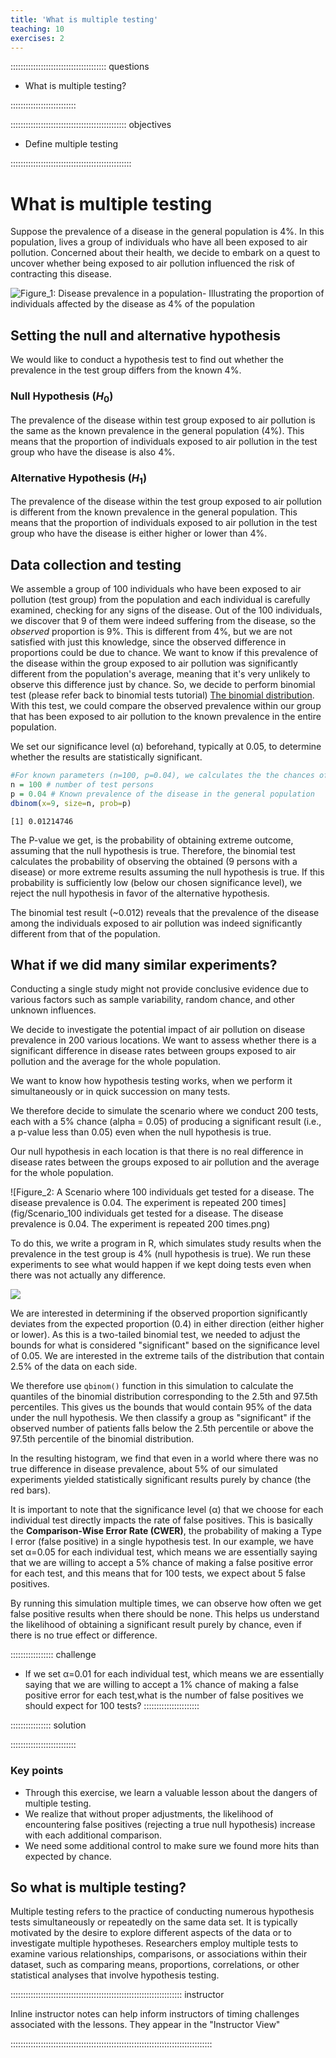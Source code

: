 ```yaml
---
title: 'What is multiple testing'
teaching: 10
exercises: 2
---
```


:::::::::::::::::::::::::::::::::::::: questions 

- What is multiple testing?

::::::::::::::::::::::::::

:::::::::::::::::::::::::::::::::::::::::::::: objectives

- Define multiple testing

::::::::::::::::::::::::::::::::::::::::::::::::

# What is multiple testing

Suppose the prevalence of a disease in the general population is 4%. In this population, lives a group of individuals who have all been exposed to air pollution. Concerned about their health, we decide to embark on a quest to uncover whether being exposed to air pollution influenced the risk of contracting this disease.

![Figure_1: Disease prevalence in a population- Illustrating the proportion of individuals affected by the disease as 4% of the population](fig/01-Disease-prevalence.png)

## Setting the null and alternative hypothesis

We would like to conduct a hypothesis test to find out whether the prevalence in the test group differs from the known 4%.

### Null Hypothesis ($H_0$)

The prevalence of the disease within test group exposed to air pollution is the same as the known prevalence in the general population (4%). This means that the proportion of individuals exposed to air pollution in the test group who have the disease is also 4%.

### Alternative Hypothesis ($H_1$)

The prevalence of the disease within the test group exposed to air pollution is different from the known prevalence in the general population. This means that the proportion of individuals exposed to air pollution in the test group who have the disease is either higher or lower than 4%.

## Data collection and testing

We assemble a group of 100  individuals who have been exposed to air pollution (test group) from the population and each individual is carefully examined, checking for any signs of the disease.
Out of the 100 individuals, we discover that 9 of them were indeed suffering from the disease, so the *observed* proportion is 9%. This is different from 4%,
but we are not satisfied with just this knowledge, since the observed difference in proportions could be due to chance. We want to know if this prevalence of the disease within the group exposed to air pollution was significantly different from the population's average, meaning that it's very unlikely to observe this difference just by chance.
So, we decide to perform binomial test (please refer back to binomial tests tutorial) [The binomial distribution]("https://sarahkaspar.github.io/biostatistics-course/03-binomial.html"). With this test, we could compare the observed prevalence within our group that has been exposed to air pollution to the known prevalence in the entire population.

We set our significance level (α) beforehand, typically at 0.05, to determine whether the results are statistically significant.


```r
#For known parameters (n=100, p=0.04), we calculates the the chances of getting the 9 individuals that indeed suffered from the disease. 
n = 100 # number of test persons
p = 0.04 # Known prevalence of the disease in the general population
dbinom(x=9, size=n, prob=p)
```

```{.output}
[1] 0.01214746
```

The P-value we get, is the probability of obtaining extreme outcome, assuming that the null hypothesis is true. Therefore, the binomial test calculates the probability of observing the obtained (9 persons with a disease) or more extreme results assuming the null hypothesis is true. If this probability is sufficiently low (below our chosen significance level), we reject the null hypothesis in favor of the alternative hypothesis.

The binomial test result (~0.012) reveals that the prevalence of the disease among the individuals exposed to air pollution was indeed significantly different from that of the population.

## What if we did many similar experiments?

Conducting a single study might not provide conclusive evidence due to various factors such as sample variability, random chance, and other unknown influences. 

We decide to investigate the potential impact of air pollution on disease prevalence in 200 various locations. We want to assess whether there is a significant difference in disease rates between groups exposed to air pollution and the average for the whole population. 

We want to know how hypothesis testing works, when we perform it simultaneously or in quick succession on many tests.

We therefore decide to simulate the scenario where we conduct 200 tests, each with a 5% chance (alpha = 0.05) of producing a significant result (i.e., a p-value less than 0.05) even when the null hypothesis is true.

Our null hypothesis in each location is that there is no real difference in disease rates between the groups exposed to air pollution and the average for the whole population.

![Figure_2: A Scenario where 100 individuals get tested for a disease. The disease prevalence is 0.04. The experiment is repeated 200 times](fig/Scenario_100 individuals get tested for a disease. The disease prevalence is 0.04. The experiment is repeated 200 times.png)

To do this, we write a program in R, which simulates study results when the prevalence in the test group is 4% (null hypothesis is true). We run these experiments to see what would happen if we kept doing tests even when there was not actually any difference. 




<img src="fig/What is multiple testing-rendered-Simulating 200 test groups-1.png" style="display: block; margin: auto;" />

We are interested in determining if the observed proportion significantly deviates from the expected proportion (0.4) in either direction (either higher or lower). As this is a two-tailed binomial test, we needed to adjust the bounds for what is considered "significant" based on the significance level of 0.05. We are interested in the extreme tails of the distribution that contain 2.5% of the data on each side.

We therefore use `qbinom()` function in this simulation to calculate the quantiles of the binomial distribution corresponding to the 2.5th and 97.5th percentiles. This gives us the bounds that would contain 95% of the data under the null hypothesis. We then classify a group as "significant" if the observed number of patients falls below the 2.5th percentile or above the 97.5th percentile of the binomial distribution.

In the resulting histogram, we find that even in a world where there was no true difference in disease prevalence, about 5% of our simulated experiments yielded statistically significant results purely by chance (the red bars). 

It is important to note that the significance level (α) that we choose for each individual test directly impacts the rate of false positives. This is basically the __Comparison-Wise Error Rate (CWER)__, the probability of making a Type I error (false positive) in a single hypothesis test. In our example, we have set α=0.05 for each individual test, which means we are essentially saying that we are willing to accept a 5% chance of making a false positive error for each test, and this means that for 100 tests, we expect about 5 false positives.

By running this simulation multiple times, we can observe how often we get false positive results when there should be none. This helps us understand the likelihood of obtaining a significant result purely by chance, even if there is no true effect or difference.

::::::::::::::::: challenge

- If we set α=0.01 for each individual test, which means we are essentially saying that we are willing to accept a 1% chance of making a false positive error for each test,what is the number of false positives we should expect for 100 tests?
::::::::::::::::::::::

:::::::::::::::: solution

::::::::::::::::::::::::::
### Key points

- Through this exercise, we learn a valuable lesson about the dangers of multiple testing.
- We realize that without proper adjustments, the likelihood of encountering false positives (rejecting a true null hypothesis) increase with each additional comparison.
- We need some additional control to make sure we found more hits than expected by chance.

## So what is multiple testing?

Multiple testing refers to the practice of conducting numerous hypothesis tests simultaneously or repeatedly on the same data set. It is typically motivated by the desire to explore different aspects of the data or to investigate multiple hypotheses. Researchers employ multiple tests to examine various relationships, comparisons, or associations within their dataset, such as comparing means, proportions, correlations, or other statistical analyses that involve hypothesis testing.


:::::::::::::::::::::::::::::::::::::::::::::::::::::::::::::::::::: instructor

Inline instructor notes can help inform instructors of timing challenges
associated with the lessons. They appear in the "Instructor View"

::::::::::::::::::::::::::::::::::::::::::::::::::::::::::::::::::::::::::::::::
